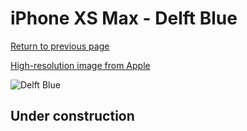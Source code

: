 # iPhone XS Max - Delft Blue

[Return to previous page](/iphone_x)

[High-resolution image from Apple](https://store.storeimages.cdn-apple.com/8756/as-images.apple.com/is/MVF62?wid=4500&hei=4500&fmt=png)

<div style="width: 500px"><img src="/almost_uncompressed/MVF62.webp" alt="Delft Blue"></div>

## Under construction
